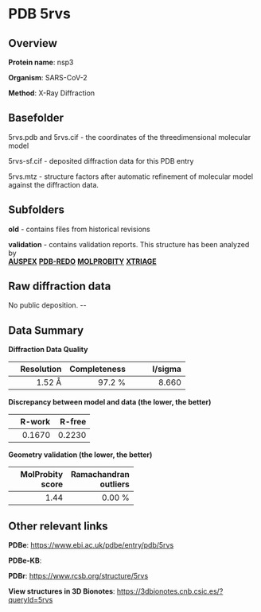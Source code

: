 # PDB 5rvs

## Overview

**Protein name**: nsp3

**Organism**: SARS-CoV-2

**Method**: X-Ray Diffraction



## Basefolder

5rvs.pdb and 5rvs.cif - the coordinates of the threedimensional molecular model

5rvs-sf.cif - deposited diffraction data for this PDB entry

5rvs.mtz - structure factors after automatic refinement of molecular model against the diffraction data.

## Subfolders



**old** - contains files from historical revisions

**validation** - contains validation reports. This structure has been analyzed by <br>[**AUSPEX**](https://github.com/thorn-lab/coronavirus_structural_task_force/tree/master/pdb/nsp3/SARS-CoV-2/5rvs/validation/auspex) [**PDB-REDO**](https://github.com/thorn-lab/coronavirus_structural_task_force/tree/master/pdb/nsp3/SARS-CoV-2/5rvs/validation/pdb-redo) [**MOLPROBITY**](https://github.com/thorn-lab/coronavirus_structural_task_force/tree/master/pdb/nsp3/SARS-CoV-2/5rvs/validation/molprobity) [**XTRIAGE**](https://github.com/thorn-lab/coronavirus_structural_task_force/blob/master/pdb/nsp3/SARS-CoV-2/5rvs/validation/Xtriage_output.log)  



## Raw diffraction data

No public deposition. --<br> 

## Data Summary
**Diffraction Data Quality**

|   | Resolution | Completeness| I/sigma |
|---|-------------:|----------------:|--------------:|
|   |1.52 Å|97.2  %|<img width=50/>8.660|

**Discrepancy between model and data (the lower, the better)**

|   | **R-work**| **R-free**   
|---|-------------:|----------------:|           
||  0.1670|  0.2230|

**Geometry validation (the lower, the better)**

|   |**MolProbity<br>score**| **Ramachandran<br>outliers** 
|---|-------------:|----------------:|
||  1.44|  0.00 %|

 

 



## Other relevant links 
**PDBe**:  https://www.ebi.ac.uk/pdbe/entry/pdb/5rvs

**PDBe-KB**:  
 
**PDBr**: https://www.rcsb.org/structure/5rvs 

**View structures in 3D Bionotes**: https://3dbionotes.cnb.csic.es/?queryId=5rvs


